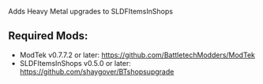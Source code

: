 Adds Heavy Metal upgrades to SLDFItemsInShops

## Required Mods:
- ModTek v0.7.7.2 or later: https://github.com/BattletechModders/ModTek
- SLDFItemsInShops v0.5.0 or later:
https://github.com/shaygover/BTshopsupgrade
